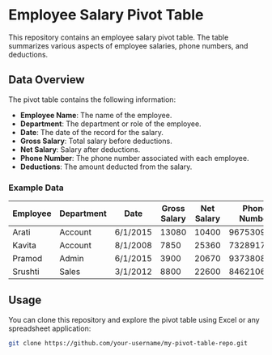 # Employee Salary Pivot Table

This repository contains an employee salary pivot table. The table summarizes various aspects of employee salaries, phone numbers, and deductions.

## Data Overview

The pivot table contains the following information:

- **Employee Name**: The name of the employee.
- **Department**: The department or role of the employee.
- **Date**: The date of the record for the salary.
- **Gross Salary**: Total salary before deductions.
- **Net Salary**: Salary after deductions.
- **Phone Number**: The phone number associated with each employee.
- **Deductions**: The amount deducted from the salary.

### Example Data

| Employee | Department | Date       | Gross Salary | Net Salary | Phone Number | Deductions |
|----------|------------|------------|--------------|------------|--------------|------------|
| Arati    | Account    | 6/1/2015   | 13080        | 10400      | 9675309216   | 850        |
| Kavita   | Account    | 8/1/2008   | 7850         | 25360      | 7328917934   | 900        |
| Pramod   | Admin      | 6/1/2015   | 3900         | 20670      | 9373808729   | 360        |
| Srushti  | Sales      | 3/1/2012   | 8800         | 22600      | 8462106730   | 900        |

## Usage

You can clone this repository and explore the pivot table using Excel or any spreadsheet application:

```bash
git clone https://github.com/your-username/my-pivot-table-repo.git
